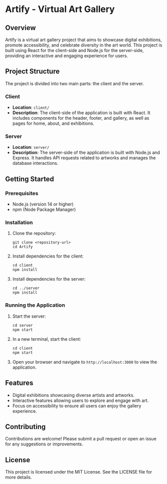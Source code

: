 # Artify - Virtual Art Gallery

## Overview
Artify is a virtual art gallery project that aims to showcase digital exhibitions, promote accessibility, and celebrate diversity in the art world. This project is built using React for the client-side and Node.js for the server-side, providing an interactive and engaging experience for users.

## Project Structure
The project is divided into two main parts: the client and the server.

### Client
- **Location**: `client/`
- **Description**: The client-side of the application is built with React. It includes components for the header, footer, and gallery, as well as pages for home, about, and exhibitions.

### Server
- **Location**: `server/`
- **Description**: The server-side of the application is built with Node.js and Express. It handles API requests related to artworks and manages the database interactions.

## Getting Started

### Prerequisites
- Node.js (version 14 or higher)
- npm (Node Package Manager)

### Installation

1. Clone the repository:
   ```
   git clone <repository-url>
   cd Artify
   ```

2. Install dependencies for the client:
   ```
   cd client
   npm install
   ```

3. Install dependencies for the server:
   ```
   cd ../server
   npm install
   ```

### Running the Application

1. Start the server:
   ```
   cd server
   npm start
   ```

2. In a new terminal, start the client:
   ```
   cd client
   npm start
   ```

3. Open your browser and navigate to `http://localhost:3000` to view the application.

## Features
- Digital exhibitions showcasing diverse artists and artworks.
- Interactive features allowing users to explore and engage with art.
- Focus on accessibility to ensure all users can enjoy the gallery experience.

## Contributing
Contributions are welcome! Please submit a pull request or open an issue for any suggestions or improvements.

## License
This project is licensed under the MIT License. See the LICENSE file for more details.